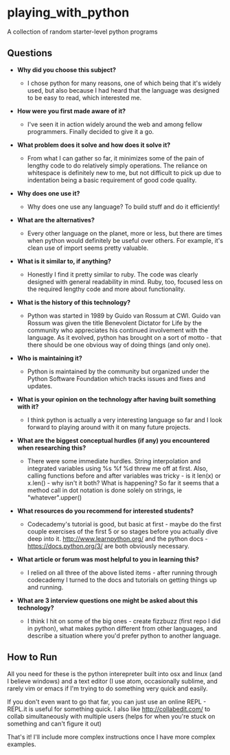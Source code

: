 # playing_with_python
A collection of random starter-level python programs

## Questions

- **Why did you choose this subject?**

  * I chose python for many reasons, one of which being that it's widely used, but also because I had heard that the language was designed to be easy to read, which interested me.

- **How were you first made aware of it?**

  * I've seen it in action widely around the web and among fellow programmers. Finally decided to give it a go.

- **What problem does it solve and how does it solve it?**

  * From what I can gather so far, it minimizes some of the pain of lengthy code to do relatively simply operations. The reliance on whitespace is definitely new to me, but not difficult to pick up due to indentation being a basic requirement of good code quality.

- **Why does one use it?**

  * Why does one use any language? To build stuff and do it efficiently!

- **What are the alternatives?**

  * Every other language on the planet, more or less, but there are times when python would definitely be useful over others. For example, it's clean use of import seems pretty valuable.

- **What is it similar to, if anything?**

  * Honestly I find it pretty similar to ruby. The code was clearly designed with general readability in mind. Ruby, too, focused less on the required lengthy code and more about functionality.

- **What is the history of this technology?**

  * Python was started in 1989 by Guido van Rossum at CWI. Guido van Rossum was given the title Benevolent Dictator for Life by the community who appreciates his continued involvement with the language. As it evolved, python has brought on a sort of motto - that there should be one obvious way of doing things (and only one).

- **Who is maintaining it?**

  * Python is maintained by the community but organized under the Python Software Foundation which tracks issues and fixes and updates.

- **What is your opinion on the technology after having built something with it?**

  * I think python is actually a very interesting language so far and I look forward to playing around with it on many future projects.

- **What are the biggest conceptual hurdles (if any) you encountered when researching this?**

  * There were some immediate hurdles. String interpolation and integrated variables using %s %f %d threw me off at first. Also, calling functions before and after variables was tricky - is it len(x) or x.len() - why isn't it both? What is happening? So far it seems that a method call in dot notation is done solely on strings, ie "whatever".upper()

- **What resources do you recommend for interested students?**

  * Codecademy's tutorial is good, but basic at first - maybe do the first couple exercises of the first 5 or so stages before you actually dive deep into it. http://www.learnpython.org/ and the python docs - https://docs.python.org/3/ are both obviously necessary.

- **What article or forum was most helpful to you in learning this?**

  * I relied on all three of the above listed items - after running through codecademy I turned to the docs and tutorials on getting things up and running.

- **What are 3 interview questions one might be asked about this technology?**

  * I think I hit on some of the big ones - create fizzbuzz (first repo I did in python), what makes python different from other languages, and describe a situation where you'd prefer python to another language.

## How to Run

All you need for these is the python interepreter built into osx and linux (and I believe windows) and a text editor (I use atom, occasionally sublime, and rarely vim or emacs if I'm trying to do something very quick and easily.

If you don't even want to go that far, you can just use an online REPL - REPL.it is useful for something quick. I also like http://collabedit.com/ to collab simultaneously with multiple users (helps for when you're stuck on something and can't figure it out) 

That's it! I'll include more complex instructions once I have more complex examples.
